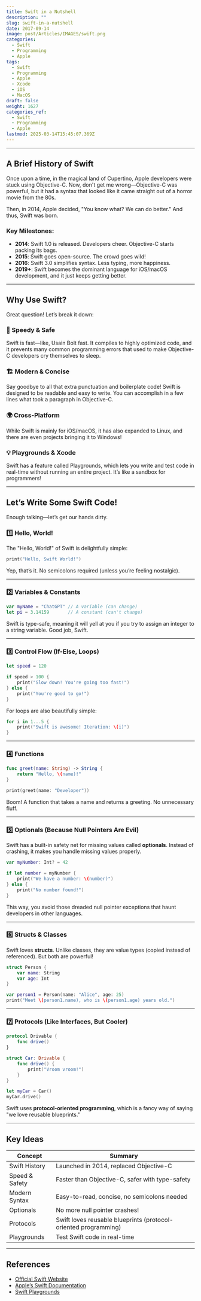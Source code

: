 ```yaml
---
title: Swift in a Nutshell
description: ""
slug: swift-in-a-nutshell
date: 2017-09-14
image: post/Articles/IMAGES/swift.png
categories:
  - Swift
  - Programming
  - Apple
tags:
  - Swift
  - Programming
  - Apple
  - Xcode
  - iOS
  - MacOS
draft: false
weight: 1627
categories_ref:
  - Swift
  - Programming
  - Apple
lastmod: 2025-03-14T15:45:07.369Z
---
```

<!-- 
# Swift in a Nutshell: A Fun and Fast-Paced Guide

Ah, Swift. No, not the bird, not the payment system, and definitely not Taylor. We're talking about the programming language that Apple threw into the world in 2014 like a shiny new iPhone on launch day.

If you’ve ever tried writing apps for iOS or macOS, you've probably encountered Swift. And if you haven’t? Well, buckle up, because we’re about to take a hilarious (but informative) ride through the history, quirks, and awesome features of Swift! -->

***

## A Brief History of Swift

Once upon a time, in the magical land of Cupertino, Apple developers were stuck using Objective-C. Now, don't get me wrong—Objective-C was powerful, but it had a syntax that looked like it came straight out of a horror movie from the 80s.

Then, in 2014, Apple decided, "You know what? We can do better." And thus, Swift was born.

### Key Milestones:

* **2014**: Swift 1.0 is released. Developers cheer. Objective-C starts packing its bags.
* **2015**: Swift goes open-source. The crowd goes wild!
* **2016**: Swift 3.0 simplifies syntax. Less typing, more happiness.
* **2019+**: Swift becomes the dominant language for iOS/macOS development, and it just keeps getting better.

***

## Why Use Swift?

Great question! Let’s break it down:

### 🚀 Speedy & Safe

Swift is fast—like, Usain Bolt fast. It compiles to highly optimized code, and it prevents many common programming errors that used to make Objective-C developers cry themselves to sleep.

### 🏗️ Modern & Concise

Say goodbye to all that extra punctuation and boilerplate code! Swift is designed to be readable and easy to write. You can accomplish in a few lines what took a paragraph in Objective-C.

### 🌍 Cross-Platform

While Swift is mainly for iOS/macOS, it has also expanded to Linux, and there are even projects bringing it to Windows!

### 💡 Playgrounds & Xcode

Swift has a feature called Playgrounds, which lets you write and test code in real-time without running an entire project. It’s like a sandbox for programmers!

***

## Let’s Write Some Swift Code!

Enough talking—let’s get our hands dirty.

### 1️⃣ Hello, World!

The "Hello, World!" of Swift is delightfully simple:

```swift
print("Hello, Swift World!")
```

Yep, that’s it. No semicolons required (unless you’re feeling nostalgic).

***

### 2️⃣ Variables & Constants

```swift
var myName = "ChatGPT" // A variable (can change)
let pi = 3.14159       // A constant (can't change)
```

Swift is type-safe, meaning it will yell at you if you try to assign an integer to a string variable. Good job, Swift.

***

### 3️⃣ Control Flow (If-Else, Loops)

```swift
let speed = 120

if speed > 100 {
    print("Slow down! You're going too fast!")
} else {
    print("You're good to go!")
}
```

For loops are also beautifully simple:

```swift
for i in 1...5 {
    print("Swift is awesome! Iteration: \(i)")
}
```

***

### 4️⃣ Functions

```swift
func greet(name: String) -> String {
    return "Hello, \(name)!"
}

print(greet(name: "Developer"))
```

Boom! A function that takes a name and returns a greeting. No unnecessary fluff.

***

### 5️⃣ Optionals (Because Null Pointers Are Evil)

Swift has a built-in safety net for missing values called **optionals**. Instead of crashing, it makes you handle missing values properly.

```swift
var myNumber: Int? = 42

if let number = myNumber {
    print("We have a number: \(number)")
} else {
    print("No number found!")
}
```

This way, you avoid those dreaded null pointer exceptions that haunt developers in other languages.

***

### 6️⃣ Structs & Classes

Swift loves **structs**. Unlike classes, they are value types (copied instead of referenced). But both are powerful!

```swift
struct Person {
    var name: String
    var age: Int
}

var person1 = Person(name: "Alice", age: 25)
print("Meet \(person1.name), who is \(person1.age) years old.")
```

***

### 7️⃣ Protocols (Like Interfaces, But Cooler)

```swift
protocol Drivable {
    func drive()
}

struct Car: Drivable {
    func drive() {
        print("Vroom vroom!")
    }
}

let myCar = Car()
myCar.drive()
```

Swift uses **protocol-oriented programming**, which is a fancy way of saying "we love reusable blueprints."

***

<!-- ## Final Thoughts

Swift is a fun, fast, and safe language that makes iOS and macOS development much more enjoyable. Whether you're building an iPhone app, a macOS utility, or just experimenting with code, Swift is a great choice.

And hey, if you ever miss Objective-C... well, you probably don’t.

--- -->

## Key Ideas

| Concept        | Summary                                                         |
| -------------- | --------------------------------------------------------------- |
| Swift History  | Launched in 2014, replaced Objective-C                          |
| Speed & Safety | Faster than Objective-C, safer with type-safety                 |
| Modern Syntax  | Easy-to-read, concise, no semicolons needed                     |
| Optionals      | No more null pointer crashes!                                   |
| Protocols      | Swift loves reusable blueprints (protocol-oriented programming) |
| Playgrounds    | Test Swift code in real-time                                    |

***

## References

* [Official Swift Website](https://swift.org)
* [Apple’s Swift Documentation](https://developer.apple.com/swift/)
* [Swift Playgrounds](https://developer.apple.com/swift-playgrounds/)
